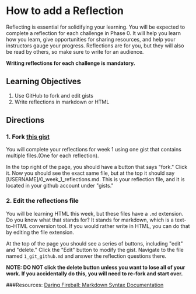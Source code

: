# How to add a Reflection

Reflecting is essential for solidifying your learning. You will be expected to complete a reflection for each challenge in Phase 0. It will help you learn how you learn, give opportunities for sharing resources, and help your instructors gauge your progress. Reflections are for you, but they will also be read by others, so make sure to write for an audience. 

**Writing reflections for each challenge is mandatory.**

## Learning Objectives

1. Use GitHub to fork and edit gists
2. Write reflections in markdown or HTML

## Directions

### 1. Fork <a href="https://gist.github.com/dbc-challenges/83e529e4c416967a0dde/" target="_blank"> this gist</a>
You will complete your reflections for week 1 using one gist that contains multiple files.(One for each reflection). 

In the top right of the page, you should have a button that says "fork." Click it. Now you should see the exact same file, but at the top it should say [USERNAME]/0_week_1_reflections.md. This is your reflection file, and it is located in your github account under "gists."

### 2. Edit the reflections file

You will be learning HTML this week, but these files have a `.md` extension. Do you know what that stands for? It stands for markdown, which is a text-to-HTML conversion tool.  If you would rather write in HTML, you can do that by editing the file extension. 

At the top of the page you should see a series of buttons, including "edit" and "delete." Click the "Edit" button to modify the gist. Navigate to the file named `1_git_github.md` and answer the reflection questions there. 

**NOTE: DO NOT click the delete button unless you want to lose all of your work. If you accidentally do this, you will need to re-fork and start over.**


###Resources:
<a href="http://daringfireball.net/projects/markdown/syntax" target="_blank">Daring Fireball: Markdown Syntax Documentation</a> 